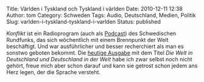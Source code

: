 Title: Världen i Tyskland och Tyskland i världen
Date: 2010-12-11 12:38
Author: tom
Category: Schweden
Tags: Audio, Deutschland, Medien, Politik
Slug: varlden-i-tyskland-tyskland-i-varlden
Status: published

*Konflikt* ist ein Radioprogram (auch als
[Podcast](http://www.fiket.de/2007/01/19/podcasts-beim-sr/)) des
Schwedischen Rundfunks, das sich wöchentlich mit einem Brennpunkt der
Welt beschäftigt. Und war ausführlicher und besser recherchiert als man
es sonstwo geboten bekommt. Die [heutige
Ausgabe](http://sverigesradio.se/sida/gruppsida.aspx?programid=1300&grupp=9035&artikel=4231300)
mit dem Titel *Die Welt in Deutschland und Deutschland in der Welt* habe
ich zwar selbst noch nicht gehört, freue mich aber schon darauf und kann
sie getrost schon jedem ans Herz legen, der die Sprache versteht.

